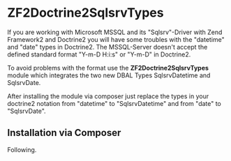 ZF2Doctrine2SqlsrvTypes
=======================
If you are working with Microsoft MSSQL and its "Sqlsrv"-Driver with Zend Framework2 and Doctrine2 you will
have some troubles with the "datetime" and "date" types in Doctrine2. The MSSQL-Server doesn't accept the defined standard
format "Y-m-D H:i:s" or "Y-m-D" in Doctrine2.

To avoid problems with the format use the **ZF2Doctrine2SqlsrvTypes** module which integrates the two new DBAL Types SqlsrvDatetime and SqlsrvDate.

After installing the module via composer just replace the types in your doctrine2 notation from "datetime" to "SqlsrvDatetime" and
from "date" to "SqlsrvDate".

Installation via Composer
--------
Following.